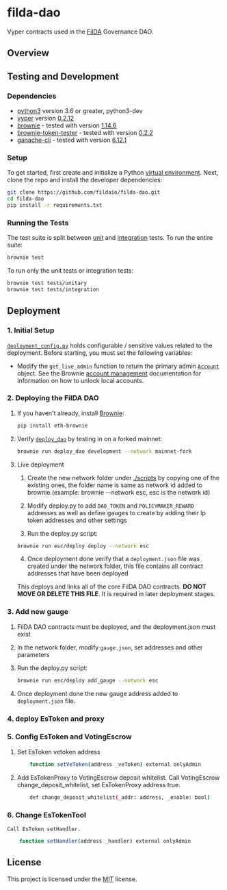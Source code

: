 # filda-dao

Vyper contracts used in the [FilDA](https://www.filda.io/) Governance DAO.

## Overview

## Testing and Development

### Dependencies

- [python3](https://www.python.org/downloads/release/python-368/) version 3.6 or greater, python3-dev
- [vyper](https://github.com/vyperlang/vyper) version [0.2.12](https://github.com/vyperlang/vyper/releases/tag/v0.2.12)
- [brownie](https://github.com/iamdefinitelyahuman/brownie) - tested with version [1.14.6](https://github.com/eth-brownie/brownie/releases/tag/v1.14.6)
- [brownie-token-tester](https://github.com/iamdefinitelyahuman/brownie-token-tester) - tested with version [0.2.2](https://github.com/iamdefinitelyahuman/brownie-token-tester/releases/tag/v0.2.2)
- [ganache-cli](https://github.com/trufflesuite/ganache-cli) - tested with version [6.12.1](https://github.com/trufflesuite/ganache-cli/releases/tag/v6.12.1)

### Setup

To get started, first create and initialize a Python [virtual environment](https://docs.python.org/3/library/venv.html). Next, clone the repo and install the developer dependencies:

```bash
git clone https://github.com/fildaio/filda-dao.git
cd filda-dao
pip install -r requirements.txt
```

### Running the Tests

The test suite is split between [unit](tests/unitary) and [integration](tests/integration) tests. To run the entire suite:

```bash
brownie test
```

To run only the unit tests or integration tests:

```bash
brownie test tests/unitary
brownie test tests/integration
```

## Deployment

### 1. Initial Setup

[`deployment_config.py`](scripts/deployment_config.py) holds configurable / sensitive values related to the deployment. Before starting, you must set the following variables:

* Modify the `get_live_admin` function to return the primary admin [`Account`](https://eth-brownie.readthedocs.io/en/stable/api-network.html#brownie.network.account.Account) object. See the Brownie [account management](https://eth-brownie.readthedocs.io/en/stable/account-management.html) documentation for information on how to unlock local accounts.

### 2. Deploying the FilDA DAO

1. If you haven't already, install [Brownie](https://github.com/eth-brownie/brownie):

    ```bash
    pip install eth-brownie
    ```

2. Verify [`deploy_dao`](deploy_dao.py) by testing in on a forked mainnet:

    ```bash
    brownie run deploy_dao development --network mainnet-fork
    ```

3. Live deployment

    1. Create the new network folder under [./scripts](scripts) by copying one of the existing ones, the folder name is same as network id added to brownie.(example: brownie --network esc, esc is the network id)

    2. Modify deploy.py to add `DAO_TOKEN` and `POLICYMAKER_REWARD` addresses as well as define gauges to create by adding their lp token addresses and other settings

    3. Run the deploy.py script:

    ```bash
    brownie run esc/deploy deploy --network esc
    ```

    4. Once deployment done verify that a `deployment.json` file was created under the network folder, this file contains all contract addresses that have been deployed

    This deploys and links all of the core FilDA DAO contracts. **DO NOT MOVE OR DELETE THIS FILE**. It is required in later deployment stages.

### 3. Add new gauge

1. FilDA DAO contracts must be deployed, and the deployment.json must exist

2. In the network folder, modify `gauge.json`, set addresses and other parameters

3. Run the deploy.py script:

    ```bash
    brownie run esc/deploy add_gauge --network esc
    ```

4. Once deployment done the new gauge address added to `deployment.json` file.

### 4. deploy EsToken and proxy

### 5. Config EsToken and VotingEscrow

1. Set EsToken vetoken address
    ```bash
        function setVeToken(address _veToken) external onlyAdmin
    ```

2. Add EsTokenProxy to VotingEscrow deposit whitelist.
    Call VotingEscrow change_deposit_whitelist, set EsTokenProxy address true.
    ```bash
        def change_deposit_whitelist(_addr: address, _enable: bool)
    ```

### 6. Change EsTokenTool

    Call EsToken setHandler.

```bash
    function setHandler(address _handler) external onlyAdmin
```


## License

This project is licensed under the [MIT](LICENSE) license.
